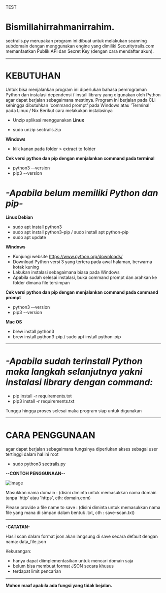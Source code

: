 TEST

# Bismillahirrahmanirrahim.

sectrails.py merupakan program ini dibuat untuk melakukan scanning subdomain dengan menggunakan 
engine yang dimiliki Securitytrails.com memanfaatkan Publik API dan Secret Key (dengan cara 
mendaftar akun).

----------------------------------------------------------------------------------------

# KEBUTUHAN

Untuk bisa menjalankan program ini diperlukan bahasa pemrograman Python dan instalasi dependensi / 
install library yang digunakan oleh Python agar dapat berjalan sebagaimana mestinya. Program ini 
berjalan pada CLI sehingga dibutuhkan 'command prompt' pada Windows atau 'Terminal' pada Linux / Nix 
Berikut cara melakukan instalasinya

- Unzip aplikasi menggunakan
 **Linux**

- sudo unzip sectrails.zip

**Windows**

- klik kanan pada folder > extract to folder

**Cek versi python dan pip dengan menjalankan command pada terminal**

- python3 --version
- pip3 --version

# _-Apabila belum memiliki Python dan pip-_
**Linux Debian**

- sudo apt install python3
- sudo apt install python3-pip / sudo install apt python-pip
- sudo apt update

**Windows**

- Kunjungi website https://www.python.org/downloads/
- Download Python versi 3 yang tertera pada awal halaman, berwarna kotak kuning
- Lakukan instalasi sebagaimana biasa pada Windows
- Apabila sudah selesai instalasi, buka command prompt dan arahkan ke folder dimana file tersimpan

**Cek versi python dan pip dengan menjalankan command pada command prompt**

- python3 --version
- pip3 --version

**Mac OS**

- brew install python3
- brew install python3-pip / sudo apt install  python-pip

----------------------------------------------------------------------------------------

# _-Apabila sudah terinstall Python maka langkah selanjutnya yakni instalasi library dengan command:_

- pip install -r requirements.txt
- pip3 install -r requirements.txt

Tunggu hingga proses selesai maka program siap untuk digunakan

----------------------------------------------------------------------------------------

# CARA PENGGUNAAN

agar dapat berjalan sebagaimana fungsinya diperlukan akses sebagai user tertinggi dalam hal ini 
root

- sudo python3 sectrails.py

**--CONTOH PENGGUNAAN--**

![image](https://user-images.githubusercontent.com/95019755/149071090-1744c26e-f0ad-4369-836c-6e39af0c4aa0.png)


Masukkan nama domain : (disini diminta untuk memasukkan nama domain tanpa 'http' atau 'https', 
cth: domain.com)

Please provide a file name to save : (disini diminta untuk memasukkan nama file yang mana di simpan 
dalam bentuk .txt, cth : save-scan.txt)

----------------------------------------------------------------------------------------

**-CATATAN-**

Hasil scan dalam format json akan langsung di save secara default dengan nama:
data_file.json

Kekurangan:
- hanya dapat diimplementasikan untuk mencari domain saja
- belum bisa membuat format JSON secara khusus
- terdapat limit pencarian

----------------------------------------------------------------------------------------

**Mohon maaf apabila ada fungsi yang tidak bejalan.**
